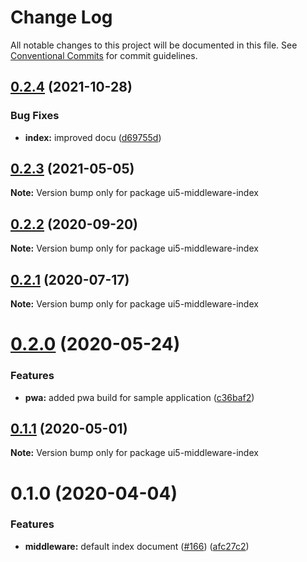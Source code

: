 # Change Log

All notable changes to this project will be documented in this file.
See [Conventional Commits](https://conventionalcommits.org) for commit guidelines.

## [0.2.4](https://github.com/ui5-community/ui5-ecosystem-showcase/compare/ui5-middleware-index@0.2.3...ui5-middleware-index@0.2.4) (2021-10-28)


### Bug Fixes

* **index:** improved docu ([d69755d](https://github.com/ui5-community/ui5-ecosystem-showcase/commit/d69755d36a5d1604e37bf71fa60bc9295ce639a1))





## [0.2.3](https://github.com/ui5-community/ui5-ecosystem-showcase/compare/ui5-middleware-index@0.2.2...ui5-middleware-index@0.2.3) (2021-05-05)

**Note:** Version bump only for package ui5-middleware-index





## [0.2.2](https://github.com/petermuessig/ui5-ecosystem-showcase/compare/ui5-middleware-index@0.2.1...ui5-middleware-index@0.2.2) (2020-09-20)

**Note:** Version bump only for package ui5-middleware-index





## [0.2.1](https://github.com/petermuessig/ui5-ecosystem-showcase/compare/ui5-middleware-index@0.2.0...ui5-middleware-index@0.2.1) (2020-07-17)

**Note:** Version bump only for package ui5-middleware-index





# [0.2.0](https://github.com/petermuessig/ui5-ecosystem-showcase/compare/ui5-middleware-index@0.1.1...ui5-middleware-index@0.2.0) (2020-05-24)


### Features

* **pwa:** added pwa build for sample application ([c36baf2](https://github.com/petermuessig/ui5-ecosystem-showcase/commit/c36baf24ed93e4e3634374c7ddcd426b8818876f))





## [0.1.1](https://github.com/petermuessig/ui5-ecosystem-showcase/compare/ui5-middleware-index@0.1.0...ui5-middleware-index@0.1.1) (2020-05-01)

**Note:** Version bump only for package ui5-middleware-index





# 0.1.0 (2020-04-04)


### Features

* **middleware:** default index document ([#166](https://github.com/petermuessig/ui5-ecosystem-showcase/issues/166)) ([afc27c2](https://github.com/petermuessig/ui5-ecosystem-showcase/commit/afc27c2d8793440b517bbd90803d75ebf10d33ce))
